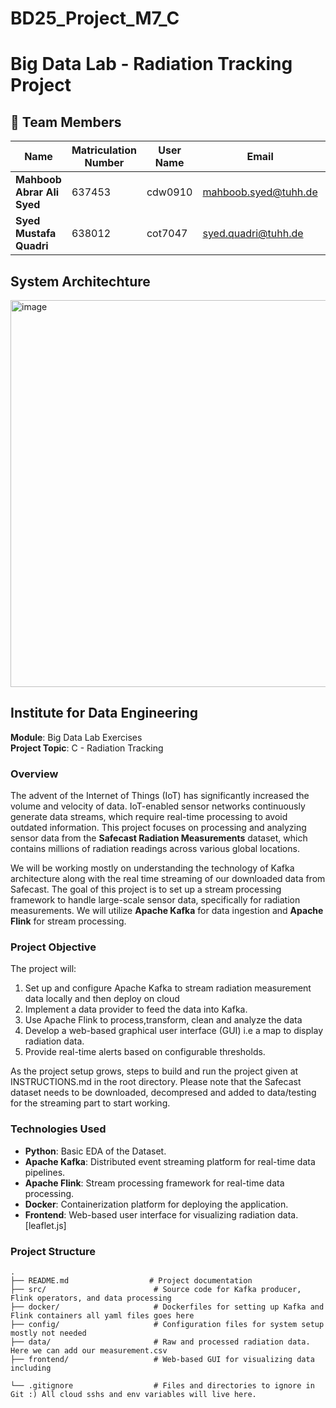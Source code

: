 # BD25_Project_M7_C
# Big Data Lab - Radiation Tracking Project

## 👥 Team Members

| Name                        | Matriculation Number | User Name |Email                        | Role                     |
|-----------------------------|----------------------|-----------|------------------|--------------------------|
| **Mahboob Abrar Ali Syed**   | 637453               | cdw0910         |[mahboob.syed@tuhh.de](mailto:mahboob.syed@tuhh.de) | Team Coordinator         |
| **Syed Mustafa Quadri**      | 638012               | cot7047            |[syed.quadri@tuhh.de](mailto:syed.quadri@tuhh.de)       |                          |



## System Architechture
<img width="1311" height="619" alt="image" src="https://github.com/user-attachments/assets/aa370fd2-f98c-41f5-a91f-843fb3875324" />



## Institute for Data Engineering
**Module**: Big Data Lab Exercises  
**Project Topic**: C - Radiation Tracking

### Overview

The advent of the Internet of Things (IoT) has significantly increased the volume and velocity of data. IoT-enabled sensor networks continuously generate data streams, which require real-time processing to avoid outdated information. This project focuses on processing and analyzing sensor data from the **Safecast Radiation Measurements** dataset, which contains millions of radiation readings across various global locations.


We will be working mostly on understanding the technology of Kafka architecture along with the real time streaming of our downloaded data from Safecast.
The goal of this project is to set up a stream processing framework to handle large-scale sensor data, specifically for radiation measurements. We will utilize **Apache Kafka** for data ingestion and **Apache Flink** for stream processing. 

### Project Objective

The project will:
1. Set up and configure Apache Kafka to stream radiation measurement data locally and then deploy on cloud
2. Implement a data provider to feed the data into Kafka.
3. Use Apache Flink to process,transform, clean and analyze the data 
4. Develop a web-based graphical user interface (GUI) i.e a map to display radiation data.
5. Provide real-time alerts based on configurable thresholds.

As the project setup grows, steps to build and run the project given at INSTRUCTIONS.md in the root directory.
Please note that the Safecast dataset needs to be downloaded, decompresed and added to data/testing for the streaming part to start working.

### Technologies Used

- **Python**: Basic EDA of the Dataset.
- **Apache Kafka**: Distributed event streaming platform for real-time data pipelines.
- **Apache Flink**: Stream processing framework for real-time data processing.
- **Docker**: Containerization platform for deploying the application.
- **Frontend**: Web-based user interface for visualizing radiation data. [leaflet.js]

### Project Structure

```plaintext
.
├── README.md                  # Project documentation
├── src/                        # Source code for Kafka producer, Flink operators, and data processing
├── docker/                     # Dockerfiles for setting up Kafka and Flink containers all yaml files goes here
├── config/                     # Configuration files for system setup mostly not needed 
├── data/                       # Raw and processed radiation data. Here we can add our measurement.csv
├── frontend/                   # Web-based GUI for visualizing data including

└── .gitignore                  # Files and directories to ignore in Git :) All cloud sshs and env variables will live here.



